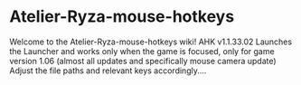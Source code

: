 # Atelier-Ryza-mouse-hotkeys
Welcome to the Atelier-Ryza-mouse-hotkeys wiki!
AHK v1.1.33.02
Launches the Launcher and works only when the game is focused, only for game version 1.06 (almost all updates and specifically mouse camera update)
Adjust the file paths and relevant keys accordingly....
